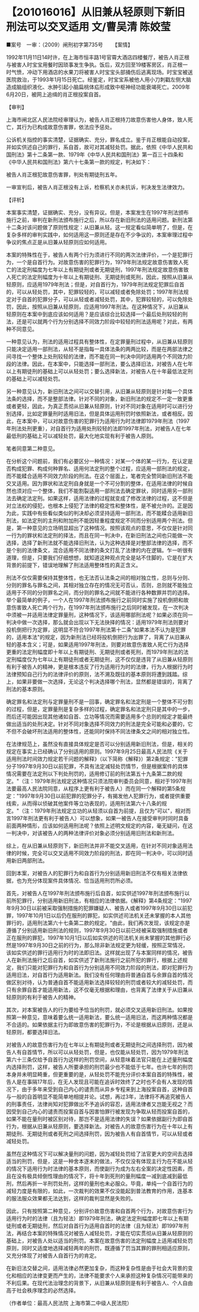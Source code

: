 # 【201016016】从旧兼从轻原则下新旧刑法可以交叉适用 文/曹吴清 陈姣莹

■案号　一审：（2009）闸刑初字第735号 　　【案情】

1992年11月11日14时许，在上海市恒丰路1号官霄大酒店四楼餐厅，被告人肖正根与被害人时宝宝用餐时因琐事发生争执。饭后，双方回至19楼客房区，肖正根一时气愤，冲动下用酒店的水果刀将被害人时宝宝头部捅伤后逃离现场。时宝宝被送医院救治，于1993年1月15日死亡。经鉴定，时宝宝系被他人用小刀刺戳左侧大脑造成脑组织液化、水肿引起小脑扁桃体疝形成致中枢神经功能衰竭死亡。2009年6月20日，被网上追缉的肖正根投案自首。

【审判】

上海市闸北区人民法院经审理认为，被告人肖正根持刀故意伤害他人身体，致人死亡，其行为已构成故意伤害罪，依法应予惩处。

公诉机关指控的事实清楚，证据确实、充分，罪名成立。鉴于肖正根能自动投案，并如实供述自己的罪行，系自首，故可对其减轻处罚。据此，依照《中华人民共和国刑法》第十二条第一款、1979年《中华人民共和国刑法》第一百三十四条和《中华人民共和国刑法》第六十七条第一款的规定，判决如下：

被告人肖正根犯故意伤害罪，判处有期徒刑五年。

一审宣判后，被告人肖正根没有上诉，检察机关亦未抗诉，判决发生法律效力。

【评析】

本案事实清楚，证据确实、充分，没有异议。但是，本案发生在1997年刑法颁布施行之前，审判在新刑法颁布施行之后，所以存在新旧刑法的适用问题。新刑法第十二条对该问题做了原则性规定：从旧兼从轻。这一规定看似简单明了，但是，在复杂多样的审判实践中，如何适用这一原则还是存在不少争议的，本案审理过程中争议的焦点正是从旧兼从轻原则应如何适用。

本案的特殊性在于，被告人有两个行为须进行不同的两次法律评价，一个是犯罪行为，一个是自首行为。对故意伤害的犯罪行为，1979年刑法规定故意伤害致人死亡的法定刑幅度为七年以上有期徒刑或者无期徒刑，1997年刑法规定故意伤害致人死亡的法定刑幅度为十年以上有期徒刑、无期徒刑或死刑，因此，按照从旧兼从轻原则，应适用1979年刑法；但是，对自首行为，1979年刑法规定犯罪后自首的，可以从轻处罚，其中，犯罪较轻的，可以减轻或者免除处罚；1997年刑法规定对于自首的犯罪分子，可以从轻或者减轻处罚，其中，犯罪较轻的，可以免除处罚，因此，按照从旧兼从轻原则，应适用1997年刑法。在这种情况下，从旧兼从轻原则在本案中到底应该如何适用？是应该综合比较选择一个最后处刑较轻的刑法，还是可以就两个行为分别选择不同效力阶段中较轻的刑法适用呢？对此，有两种不同意见。

一种意见认为，刑法的适用过程具有整体性，在定罪量刑过程中，从旧兼从轻原则只能决定适用一部刑法，从轻不是指每一具体法条的两两比较，而是在两部法律之间寻找一个整体上处刑较轻的法律，而不能在同一判决中同时适用两个不同效力阶段的法律。因此，在本案中，只能选择一部刑法，要么选择旧法，对被告人在七年以上有期徒刑的基础上可以从轻处罚；要么选择新法，对被告人在十年最低法定刑的基础上可以减轻处罚。

另一种意见认为，新旧刑法之间可以交替引用，从旧兼从轻原则是针对每一个具体法条的选择，而不是整部法律。针对不同的对象，新旧刑法的规定不一定一致更重或者更轻，因此，为真正贯彻从旧兼从轻原则，针对不同对象在适用时可以进行分别选择，比如定罪量刑时适用旧法，但是具体运用刑罚时依照新法，或者相反。因此，在本案中，可以对故意伤害的犯罪行为适用行为时法律即1979年刑法（1997年刑法处刑更重），对自首行为适用处刑较轻的法即1997年刑法，对被告人在七年最低刑的基础上可以减轻处罚，最大化地实现有利于被告人原则。

笔者同意第二种意见。

在分析这个问题前，我们有必要区分一种情况：对某一个体的某一行为，在认定是否构成犯罪、构成何种罪名、适用何法定刑的整个过程，应适用一部刑法的规定，而不能糅合适用不同效力阶段的刑法。在这个层面上，笔者完全赞同新旧刑法不能交叉适用。因为罪状和法定刑自身就是一个不可分割的整体，在适用法律的时候自然也须对应一个整体，我们不能割裂适用一部刑法去确定罪状，同时适用另一部刑法去确定法定刑。如果这样，适用法律的过程就变成了修改法律的过程，这不但是对立法权的侵犯，也根本上侵犯了法律的稳定性和整体性，是不被允许的。正是因为此，实践中有些看似类似的判决却必须坚持适用一部刑法，而不能糅合适用新旧刑法，如法定刑的主刑和附加刑不能因轻重程度规定不同而分别适用两个刑法。但是，第一种意见的立场明显超出了这种情况。按照该观点的意思，不仅仅是针对同一行为的罪状和法定刑的择法，而且在同一判决中，在新旧刑法之间也只能做一次选择，选择了新刑法就不能选择旧刑法，认为这种选择是对整部法律的选择，而不是个别的法律条文，混合适用不同法律的条文打乱了法律的内在逻辑。乍一听很有道理，但是，只要我们仔细想想，就知道这种观点完全是站不住脚的，它是在扩大背景的前提下，错误地理解了刑法适用整体性的真正含义。

刑法不仅仅需要保持其整体性，也无法否认法条之间的相对独立性，总则与分则、分则的罪名与罪名之间，其相对独立存在的情况无可否认，否则，总则就不能独立适用于不同的分则罪名之间，而分则的罪名之间就不能进行各种数罪并罚的选择。举个最简单的例子，一个人在1997年刑法颁布施行之前同时实施了投机倒把和故意伤害致人死亡两个行为，在1997年刑法颁布施行之后同时被发现，在一次判决中须被一并适用法律定罪量刑，这种情况下，该适用哪部刑法呢？如果必须在同一判决中做一次选择，那么就会出现以下无法抉择的情况：适用1979年刑法则要对投机倒把行为定罪，这明显不符合1997年刑法第十二条"如果本法不认为是犯罪的，适用本法"的规定，因为新刑法已经将投机倒把行为出罪了，背离了从旧兼从轻的基本含义；可是，如果适用1997年刑法，则要对故意伤害致人死亡行为选择更重的法定刑幅度即十年以上有期徒刑、无期徒刑或者死刑，而1979年刑法的法定刑幅度仅为七年以上有期徒刑或者无期徒刑，这不仅仅是违背了从旧兼从轻原则有利于被告人的精神，更是根本违反了行为适用行为时的法律，行为人根据行为时法律预知自己行为的法律评价的原则，法不溯及既往的基本原则将遭到践踏。综上，如果非要做一次选择，无论这个判决选择哪个刑法，显然都是错误的，背离了刑法的基本原则。

确定罪名和法定刑与定罪量刑不是一回事，确定罪名和法定刑是一个整体不可分割的过程，但是，定罪量刑是复杂多样的过程，确定罪名和法定刑只是其中的一步，而后还可能因出现其他诸如自首、立功等情况而需要适用多个总则的规定才能最终做出适当的处刑决定。针对不同对象选择不同效力的刑法是完全可能和必要的，它不但不会破坏刑法适用的整体性，还能同时保持不同法律条文之间的相对独立性。

在法律规范上，虽然没有直接具体规定是否可以分别适用新旧刑法，但是，相关的规定在事实上已经确认了分别适用的原则。1997年9月25日最高人民法院《关于适用刑法时间效力规定若干问题的解释》（以下简称《解释》）第2条规定："犯罪分子1997年9月30日以前犯罪，不具有法定减轻处罚情节，但是根据案件的具体情况需要在法定刑以下判处刑罚的，适用修订前的刑法第五十九条第二款的规定。"（注：1979年刑法规定这种情况只须法院审判委员会同意，相对于1997年刑法要最高人民法院同意，从程序上更有利于被告人）而在同一个解释的第5条规定："1997年9月30日以前犯罪的犯罪分子，有揭发他人犯罪行为，或者提供重要线索，从而得以侦破其他案件等立功表现的，适用刑法第六十八条的规定。"（注：1979年刑法规定立功的从轻须以自首为前提，且仅为"可以"，相对而言1997年刑法更有利于被告人）可以想象，如果一被告人在接受审判时同时具备前面两种情形，应该如何适用刑法呢？依照上述明文规定的内容，毫无疑问，在这一判决中，对该被告人的两种法律评价对象必须分别适用旧刑法和新刑法。

综上，在从旧兼从轻原则下，新旧刑法并非不能交叉适用，在针对不同对象适用法律的时候，完全可以交叉适用不同效力阶段的刑法，即在同一判决中，可以同时适用新旧两部刑法。

回到本案，对被告人的犯罪行为和自首行为分别适用新旧刑法不仅有相关法律依据，也为充分体现案件具体情况、恰当适用刑罚所必须。

首先，对被告人在1997年刑法颁布施行后自首，如实供述1997年刑法颁布施行以前所犯罪行，分别适用新旧刑法，有相应的法律依据。《解释》第4条规定："1997年9月30日以前被采取强制措施的犯罪嫌疑人、被告人或者1997年9月30日以前犯罪，1997年10月1日以后仍在服刑的罪犯，如实供述司法机关还未掌握的本人其他罪行的，适用刑法第六十七条第二款的规定。"由此，我们再次发现，该规定亦是遵循了分别适用新旧刑法的规则，1997年9月30日以前已经被采取强制措施或者正在服刑的罪犯，1997年10月1日以后如实供述的司法机关尚未掌握的其他罪行必然是1997年9月30日之前的行为，那么除非新法规定更为轻缓，按照正常情况，该如实供述的罪行适用行为时的法即旧法。这样就出现了与本案同样的情况，被告人在新刑法施行之后自首，如实供述了新刑法施行之前所犯的罪行，根据上述规定，我们只能对犯罪行为和自首行为分别适用不同效力阶段的刑法，即对犯罪行为适用旧法，对自首行为适用新法。我们没有任何理由将普通自首与余罪自首的情况做区别对待，认为普通自首不能适用新法选择较轻的刑罚或者较大的减轻处罚，而只有余罪自首才能适用新法，这不仅毫无根据和理由，也背离了法律关于从旧兼从轻原则的有利于被告人的精神。

其次，对本案被告人的行为要给予恰当的刑罚，就必须交叉适用新旧刑法。如果按照第一种意见，意味着要么统一适用新法，要么统一适用旧法，而这两种情况都是不合适的。如果依据主行为即故意伤害的犯罪行为，不论是根据从旧原则，还是从轻原则，都要选择旧法。

对被告人的故意伤害行为在七年以上有期徒刑或者无期徒刑之间选择刑罚，因为被告人有自首情节，所以可以从轻处罚，但是，也仅能从轻处罚，因为1979年刑法第六十三条仅给予自首行为这样的刑罚空间，从轻意味着法官只能在上述量刑幅度内选择刑罚，这样，被告人所要承担的刑罚最少也不能低于七年。也许七年的刑罚本身并未明显畸重，但更重要的是，从轻处罚不能充分评价本案自首的特殊性，被告人是在事隔17年后，在无人发现且可能在追诉时效终了之时也不会有人发现的情况下，由于多年来受到自己内心的谴责而从异乡专程来到上海投案自首，这种自首与一般的自首明显不能简单地相提并论。试想，再过3年，法律将不再追究被告人的刑事责任，法律尚知对犯罪做出不予追诉的容忍，适用法律者又岂能无视之？而因受到自己内心的谴责而投案自首与因害怕罪行被发现为争取从轻而投案自首的，如果不能在量刑时被区别对待，那岂不是适用法律的失误？如果依据副行为即自首行为，根据从旧兼从轻原则，要选择新法。对被告人的故意伤害行为在十年以上有期徒刑、无期徒刑或者死刑之间选择刑罚，因为被告人有自首情节，可以从轻或者减轻处罚。

虽然在这种情况下可以解决量刑的问题，因为减轻处罚给了法官更大的空间去选择适当的刑罚，但是，这是一种舍本逐末的做法，不仅仅没有体现主行为在不能从轻的情况下适用行为时法律的基本原则，而使副行为成为左右全案的决定性因素，而且在没有极具倾倒性理由的情况下，将十年到死刑的量刑幅度一减到底减到最低刑，然后再折一半刑罚处刑，这样的量刑也未必服众。毕竟，单纯一个自首行为的减轻力度是有限的，如此，一次裁判的效果不仅没能起到普法教育的作用，连基本的服法服众效果都无法达到，这样的裁判显然是失败的。

因此，只有按照第二种意见，分别评价故意伤害和自首两个行为，对故意伤害行为适用行为时的法律（且为轻法）即1979年刑法，确定法定刑幅度即七年以上有期徒刑或者无期徒刑，然后对自首行为适用自首时的法律（且为轻法）即1997年刑法，再结合本案的特殊情况对被告人减轻处罚，才能在切实贯彻从旧兼从轻原则的基础上，对被告人处以适当的刑罚。本案在故意伤害的法定刑幅度上适用减轻处罚原则，同时又适度地选择减轻两年的刑罚，既遵循了罚当其罪的罪刑相适应原则，又充分体现了对被告人自首行为的肯定。

在新旧法交替之间，适用法律必然更加复杂，而这种复杂性是由于社会大背景的变化和相应的法律变更而产生的，法律不能要求个人来承担这种复杂情况可能带来的不利后果。在现代法治理念的背景下，从旧兼从轻原则是有利于被告人、个人自由高于社会秩序理念的必然选择。

（作者单位：最高人民法院 上海市第二中级人民法院）